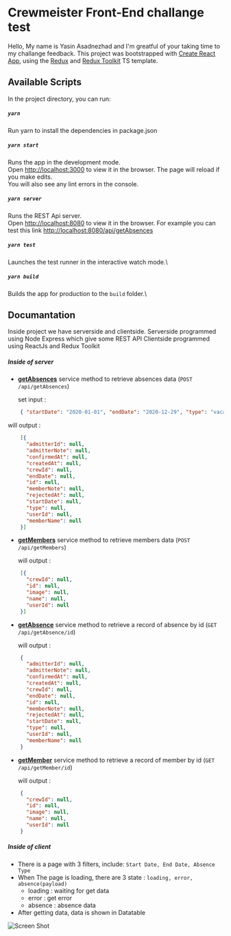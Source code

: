 # Crewmeister Front-End challange test
Hello,
My name is Yasin Asadnezhad and I'm greatful of your taking time to my challange feedback.
This project was bootstrapped with [Create React App](https://github.com/facebook/create-react-app), using the [Redux](https://redux.js.org/) and [Redux Toolkit](https://redux-toolkit.js.org/) TS template.

## Available Scripts

In the project directory, you can run:

##### `yarn` 
Run yarn to install the dependencies in package.json 
 
##### `yarn start` 
Runs the app in the development mode.\
Open [http://localhost:3000](http://localhost:3000) to view it in the browser.
The page will reload if you make edits.\
You will also see any lint errors in the console.
 

##### `yarn server` 
Runs the REST Api server.\
Open [http://localhost:8080](http://localhost:8080) to view it in the browser.
For example you can test this link 
[http://localhost:8080/api/getAbsences](http://localhost:8080/api/getAbsences)

##### `yarn test` 
Launches the test runner in the interactive watch mode.\

##### `yarn build`
Builds the app for production to the `build` folder.\
 
## Documantation
Inside project we have serverside and clientside. 
Serverside programmed using Node Express which give some REST API
Clientside programmed using ReactJs and Redux Toolkit

##### Inside of server

- **[getAbsences](#http://localhost:8080/api/getAbsences)** service method to retrieve absences data (`POST /api/getAbsences`)

   set input :
```json
    { "startDate": "2020-01-01", "endDate": "2020-12-29", "type": "vacation|sickness" }
```

   will output :

```json
    [{
      "admitterId": null,
      "admitterNote": null,
      "confirmedAt": null,
      "createdAt": null,
      "crewId": null,
      "endDate": null,
      "id": null,
      "memberNote": null,
      "rejectedAt": null,
      "startDate": null,
      "type": null,
      "userId": null,
      "memberName": null
    }]
```
- **[getMembers](#http://localhost:8080/api/getMembers)** service method to retrieve members data (`POST /api/getMembers`)

   will output :

```json
    [{
      "crewId": null,
      "id": null,
      "image": null,
      "name": null,
      "userId": null
    }]
```

- **[getAbsence](#http://localhost:8080/api/getAbsence)** service method to retrieve a record of absence by id (`GET /api/getAbsence/id`)

   will output :

```json
    {
      "admitterId": null,
      "admitterNote": null,
      "confirmedAt": null,
      "createdAt": null,
      "crewId": null,
      "endDate": null,
      "id": null,
      "memberNote": null,
      "rejectedAt": null,
      "startDate": null,
      "type": null,
      "userId": null,
      "memberName": null
    }
``` 

- **[getMember](#http://localhost:8080/api/getMember)** service method to retrieve a record of member by id (`GET /api/getMember/id`)

   will output :

```json
    {
      "crewId": null,
      "id": null,
      "image": null,
      "name": null,
      "userId": null
    }
```

##### Inside of client

- There is a page with 3 filters, include: `Start Date, End Date, Absence Type` 
- When The page is loading, there are 3 state : `loading, error, absence(payload)`
     - loading : waiting for get data
     - error : get error
     - absence : absence data
- After getting data, data is shown in Datatable

 ![Screen Shot](/public/images/Screenshot.png)